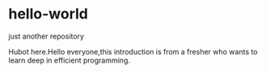 
# hello-world
just another repository

Hubot here.Hello everyone,this introduction is from a fresher who wants to 
learn deep in efficient programming.
